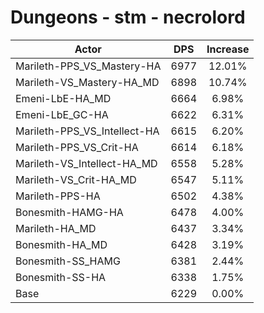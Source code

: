 # Dungeons - stm - necrolord
| Actor | DPS | Increase |
|---|:---:|:---:|
|Marileth-PPS_VS_Mastery-HA|6977|12.01%|
|Marileth-VS_Mastery-HA_MD|6898|10.74%|
|Emeni-LbE-HA_MD|6664|6.98%|
|Emeni-LbE_GC-HA|6622|6.31%|
|Marileth-PPS_VS_Intellect-HA|6615|6.20%|
|Marileth-PPS_VS_Crit-HA|6614|6.18%|
|Marileth-VS_Intellect-HA_MD|6558|5.28%|
|Marileth-VS_Crit-HA_MD|6547|5.11%|
|Marileth-PPS-HA|6502|4.38%|
|Bonesmith-HAMG-HA|6478|4.00%|
|Marileth-HA_MD|6437|3.34%|
|Bonesmith-HA_MD|6428|3.19%|
|Bonesmith-SS_HAMG|6381|2.44%|
|Bonesmith-SS-HA|6338|1.75%|
|Base|6229|0.00%|
